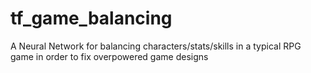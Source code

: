 # tf_game_balancing
A Neural Network for balancing characters/stats/skills in a typical RPG game in order to fix overpowered game designs
